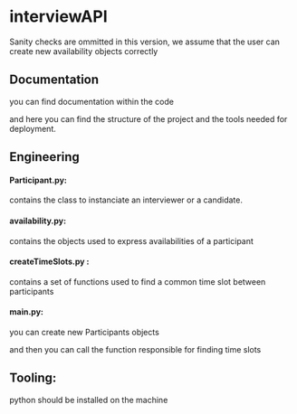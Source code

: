 # interviewAPI

Sanity checks are ommitted in this version, we assume that the user can create new availability objects correctly

## Documentation
you can find documentation within the code

and here you can find the structure of the project and the tools needed for deployment.


## Engineering

#### Participant.py: 
contains the class to instanciate an interviewer or a candidate.

#### availability.py: 
contains the objects used to express availabilities of a participant

#### createTimeSlots.py : 
contains a set of functions used to find a common time slot between participants

#### main.py: 
you can create new Participants objects 

and then you can call the function responsible for finding time slots

## Tooling: 
python should be installed on the machine
